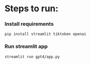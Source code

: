 # Steps to run:

### Install requirements
```
pip install streamlit tiktoken openai
```

### Run streamlit app
```
streamlit run gpt4/app.py
```
